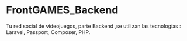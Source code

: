# FrontGAMES_Backend
Tu red social de videojuegos, parte Backend ,se utilizan las tecnologías : Laravel, Passport, Composer, PHP.
